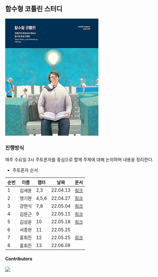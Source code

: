 ## 함수형 코틀린 스터디

![Cover](assets/cover.jpeg)

### 진행방식

매주 수요일 3시 주토론자를 중심으로 함께 주제에 대해 논의하며 내용을 정리한다.

- 주토론자 순서

|순번|이름|챕터|날짜|문서|
|---|---|---|---|---|
|1|김세윤|2,3|22.04.13|[링크](20220413.md)
|2|맹기완|4,5,6|22.04.27|[링크](20220420.md)
|3|강현식|7,8|22.05.04|[링크](20220504.md)
|4|김문근|9|22.05.11|[링크](20220511_1.md)
|5|김성윤|10|22.05.18|[링크](20220518_1.md)
|6|서종현|11|22.05.25|
|7|홍휘진|12|22.05.25|[링크](20220525_arrow.md)
|8|홍휘진|13|22.06.08|


#### Contributors

<a href="https://github.com/SoHotStudy/Functional-Kotlin/graphs/contributors">
  <img src="https://contributors-img.web.app/image?repo=SoHotStudy/Functional-Kotlin" />
</a>
